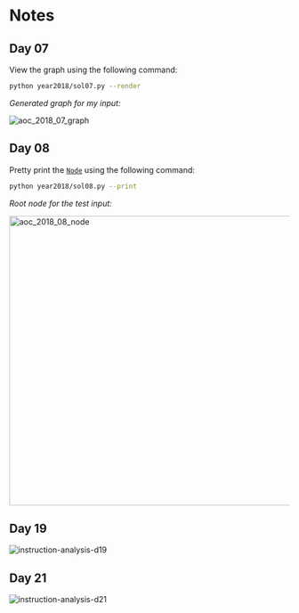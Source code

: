 # Notes

## Day 07

View the graph using the following command:

```sh
python year2018/sol07.py --render
```

_Generated graph for my input:_

![aoc_2018_07_graph](https://user-images.githubusercontent.com/67177269/197701051-d456db21-8fe9-40f9-bbdd-e4501cac5116.svg)

## Day 08

Pretty print the [`Node`](https://github.com/dhruvmanila/advent-of-code/blob/c25a3ec935fc3646d9c35d46dbd2686dfe40236e/python/year2018/sol08.py#L10) using the following command:

```sh
python year2018/sol08.py --print
```

_Root node for the test input:_

<img width="520" alt="aoc_2018_08_node" src="https://user-images.githubusercontent.com/67177269/197700725-c1528363-216b-4cd0-a715-5fc98f75f256.png">

## Day 19

![instruction-analysis-d19](https://user-images.githubusercontent.com/67177269/196911722-182cdf2c-cb95-4d57-8639-daa2aae10e96.png)

## Day 21

![instruction-analysis-d21](https://user-images.githubusercontent.com/67177269/197240937-4ef2172c-716f-40f7-8899-e830d62d6146.png)
